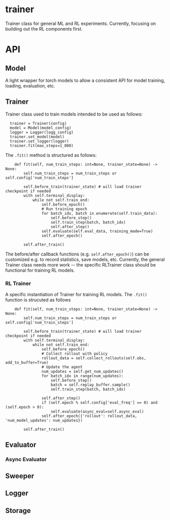 # trainer
Trainer class for general ML and RL experiments. Currently, focusing on building out the RL components first.

# API

## Model
A light wrapper for torch models to allow a consistent API for model training, loading, evaluation, etc.

## Trainer
Trainer class used to train models intended to be used as follows:
```
  trainer = Trainer(config)
  model = Model(model_config)
  logger = Logger(logg_config)
  trainer.set_model(model)
  trainer.set_logger(logger)
  trainer.fit(max_steps=1_000)
```
The ``.fit()`` method is structured as follows:
```
    def fit(self, num_train_steps: int=None, trainer_state=None) -> None:
        self.num_train_steps = num_train_steps or self.config['num_train_steps']
    
        self.before_train(trainer_state) # will load trainer checkpoint if needed
        with self.terminal_display:
            while not self.train_end:
                self.before_epoch()
                # Run training epoch
                for batch_idx, batch in enumerate(self.train_data):
                    self.before_step()
                    self.train_step(batch, batch_idx)
                    self.after_step()
                self.evaluate(self.eval_data, training_mode=True)
                self.after_epoch()
                
        self.after_train()
```
The before/after callback functions (e.g. ``self.after_epoch()``) can be customized e.g. to record statistics, save models, etc. Currently, the general Trainer class needs more work -- the specific RLTrainer class should be functional for training RL models.

### RL Trainer
A specific instantiation of Trainer for training RL models. The ``.fit()`` function is strucuted as follows
```
    def fit(self, num_train_steps: int=None, trainer_state=None) -> None:
        self.num_train_steps = num_train_steps or self.config['num_train_steps']
    
        self.before_train(trainer_state) # will load trainer checkpoint if needed
        with self.terminal_display:
            while not self.train_end:
                self.before_epoch()
                # Collect rollout with policy
                rollout_data = self.collect_rollouts(self.obs, add_to_buffer=True)
                # Update the agent
                num_updates = self.get_num_updates()
                for batch_idx in range(num_updates):
                    self.before_step()
                    batch = self.replay_buffer.sample()
                    self.train_step(batch, batch_idx)

                self.after_step()
                if (self.epoch % self.config['eval_freq'] == 0) and (self.epoch > 0):
                    self.evaluate(async_eval=self.async_eval)
                self.after_epoch({'rollout': rollout_data, 'num_model_updates': num_updates})
                
        self.after_train()
```

## Evaluator

### Async Evaluator

## Sweeper

## Logger

## Storage







